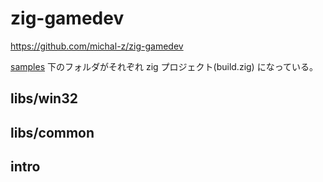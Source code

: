 # zig-gamedev

https://github.com/michal-z/zig-gamedev

[samples](https://github.com/michal-z/zig-gamedev#sample-applications) 下のフォルダがそれぞれ zig プロジェクト(build.zig) になっている。

## libs/win32

## libs/common

## intro
